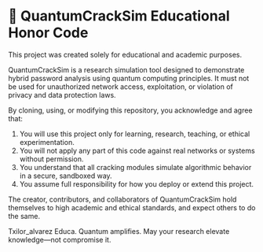 # 🤝 QuantumCrackSim Educational Honor Code

This project was created solely for educational and academic purposes.

QuantumCrackSim is a research simulation tool designed to demonstrate hybrid password analysis using quantum computing principles. It must not be used for unauthorized network access, exploitation, or violation of privacy and data protection laws.

By cloning, using, or modifying this repository, you acknowledge and agree that:

1. You will use this project only for learning, research, teaching, or ethical experimentation.
2. You will not apply any part of this code against real networks or systems without permission.
3. You understand that all cracking modules simulate algorithmic behavior in a secure, sandboxed way.
4. You assume full responsibility for how you deploy or extend this project.

The creator, contributors, and collaborators of QuantumCrackSim hold themselves to high academic and ethical standards, and expect others to do the same.

Txilor_alvarez Educa. Quantum amplifies. May your research elevate knowledge—not compromise it.
